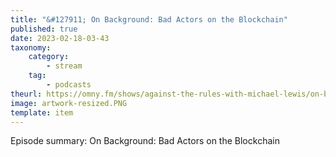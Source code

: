 ```yaml
---
title: "&#127911; On Background: Bad Actors on the Blockchain"
published: true
date: 2023-02-18-03-43
taxonomy:
    category:
        - stream
    tag:
        - podcasts
theurl: https://omny.fm/shows/against-the-rules-with-michael-lewis/on-background-bad-actors-on-the-blockchain
image: artwork-resized.PNG
template: item
---
```


Episode summary: On Background: Bad Actors on the Blockchain
